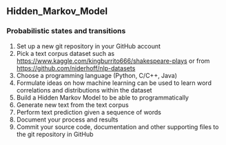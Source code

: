 ## Hidden_Markov_Model

### Probabilistic states and transitions

1. Set up a new git repository in your GitHub account
2. Pick a text corpus dataset such as https://www.kaggle.com/kingburrito666/shakespeare-plays or from https://github.com/niderhoff/nlp-datasets
3. Choose a programming language (Python, C/C++, Java)
4. Formulate ideas on how machine learning can be used to learn word correlations and distributions within the dataset
5. Build a Hidden Markov Model to be able to programmatically
  1. Generate new text from the text corpus
  2. Perform text prediction given a sequence of words
6. Document your process and results
7. Commit your source code, documentation and other supporting files to the git repository in GitHub
